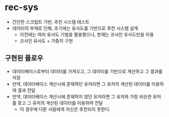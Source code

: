 # rec-sys

- 간단한 스크립트 기반, 추천 시스템 테스트
- 데이터의 부재로 인해, 초기에는 유사도를 기반으로 추천 시스템 설계
  - 이전에는 여러 유사도 기법을 활용했으나, 현재는 코사인 유사도만을 이용
  - 코사인 유사도 + 가중치 구현

## 구현된 플로우

- 데이터베이스로부터 데이터를 가져오고, 그 데이터를 기반으로 계산하고 그 결과를 저장
- 만약, 데이터베이스 계산시에 존재하던 유저라면 그 유저의 계산된 데이터를 이용하여 결과 전달
- 만약, 데이터베이스 계산시에 존재하지 않던 유저라면 그 유저와 가장 비슷한 유저를 찾고 그 유저의 계산된 데이터를 이용하여 전달
  - 이 경우에 다른 사람에게 자신은 추천되지 못한다.
